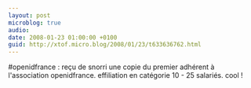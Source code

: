 ```yaml
---
layout: post
microblog: true
audio: 
date: 2008-01-23 01:00:00 +0100
guid: http://xtof.micro.blog/2008/01/23/t633636762.html
---
```

#openidfrance : reçu de snorri une copie du premier adhérent à l'association openidfrance. effiliation en catégorie 10 - 25 salariés. cool !

